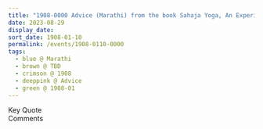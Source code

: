 ```yaml
---
title: "1908-0000 Advice (Marathi) from the book Sahaja Yoga, An Experiential Treatise (Sahaja Yoga Anubhavāche Bola), by Venu Narayan Phaḍake, Chapter 2, Page 29"
date: 2023-08-29
display_date: 
sort_date: 1908-01-10
permalink: /events/1908-0110-0000
tags:
  - blue @ Marathi
  - brown @ TBD
  - crimson @ 1908
  - deeppink @ Advice
  - green @ 1908-01
---
```


<wave-list>
  <list-title color="green" width="75">Key Quote</list-title>
  <list-item color="BlanchedAlmond"  width="200"></list-item>
  <list-item color="Lavender"></list-item>
  <list-item color="BlanchedAlmond"></list-item>
</wave-list>

<br>

<wave-list>
  <list-title color="green" width="75">Comments</list-title>
  <list-item color="BlanchedAlmond"  width="200"></list-item>
  <list-item color="Lavender"></list-item>
  <list-item color="BlanchedAlmond"></list-item>
</wave-list>